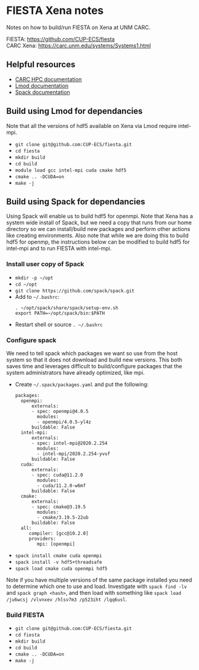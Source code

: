 # FIESTA Xena notes

Notes on how to build/run FIESTA on Xena at UNM CARC.

FIESTA: https://github.com/CUP-ECS/fiesta  
CARC Xena: https://carc.unm.edu/systems/Systems1.html

## Helpful resources

- [CARC HPC documentation](https://github.com/UNM-CARC/QuickBytes/blob/master/README.md)
- [Lmod documentation](https://lmod.readthedocs.io/en/latest/010_user.html)
- [Spack documentation](https://spack.readthedocs.io/en/latest/)

## Build using Lmod for dependancies

Note that all the versions of hdf5 available on Xena via Lmod require intel-mpi.

- `git clone git@github.com:CUP-ECS/fiesta.git`
- `cd fiesta`
- `mkdir build`
- `cd build`
- `module load gcc intel-mpi cuda cmake hdf5`
- `cmake .. -DCUDA=on`
- `make -j`

## Build using Spack for dependancies

Using Spack will enable us to build hdf5 for openmpi. Note that Xena has a system wide install of Spack, but we need a copy that runs from our home directory so we can install/build new packages and perform other actions like creating environments. Also note that while we are doing this to build hdf5 for openmp, the instructions below can be modified to build hdf5 for intel-mpi and to run FIESTA with intel-mpi.

### Install user copy of Spack

- `mkdir -p ~/opt`
- `cd ~/opt`
- `git clone https://github.com/spack/spack.git`
- Add to `~/.bashrc`:
  ```
  . ~/opt/spack/share/spack/setup-env.sh
  export PATH=~/opt/spack/bin:$PATH
  ```
 - Restart shell or source `. ~/.bashrc`

### Configure spack

We need to tell spack which packages we want so use from the host system so that it does not download and build new versions. This both saves time and leverages difficult to build/configure packages that the system administrators have already optimized, like mpi.

- Create `~/.spack/packages.yaml` and put the following:
  ```
  packages:
    openmpi:
        externals:
        - spec: openmpi@4.0.5
          modules:
          - openmpi/4.0.5-yl4z
        buildable: False
    intel-mpi:
        externals:
        - spec: intel-mpi@2020.2.254
          modules:
          - intel-mpi/2020.2.254-yvuf
        buildable: False
    cuda:
        externals:
        - spec: cuda@11.2.0
          modules:
          - cuda/11.2.0-w6mf
        buildable: False
    cmake:
        externals:
        - spec: cmake@3.19.5
          modules:
          - cmake/3.19.5-22ub
        buildable: False
    all:
       compiler: [gcc@10.2.0]
       providers:
          mpi: [openmpi]
  ```
- `spack install cmake cuda openmpi`
- `spack install -v hdf5+threadsafe`
- `spack load cmake cuda openmpi hdf5`

Note if you have multiple versions of the same package installed you need to determine which one to use and load. Investigate with `spack find -lv` and `spack graph <hash>`, and then load with something like `spack load /ju6wcsj /vlvnxev /hlsv7m3 /p523iht /lqq6usl`.
  
  ### Build FIESTA
  
- `git clone git@github.com:CUP-ECS/fiesta.git`
- `cd fiesta`
- `mkdir build`
- `cd build`
- `cmake .. -DCUDA=on`
- `make -j`
